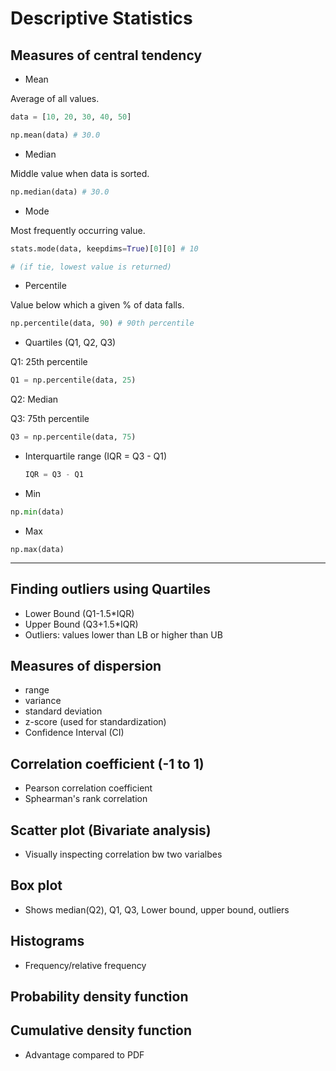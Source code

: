 # Descriptive Statistics

## Measures of central tendency

- Mean

 Average of all values.
```python
data = [10, 20, 30, 40, 50]
```

```python
np.mean(data) # 30.0
```

 - Median

Middle value when data is sorted.

```python
np.median(data) # 30.0
```

 - Mode

 Most frequently occurring value.

 ```python
stats.mode(data, keepdims=True)[0][0] # 10

# (if tie, lowest value is returned)
```
 - Percentile

Value below which a given % of data falls.

```python
np.percentile(data, 90) # 90th percentile
```
- Quartiles (Q1, Q2, Q3)

Q1: 25th percentile
```python
Q1 = np.percentile(data, 25)
```
  
Q2: Median
  
Q3: 75th percentile

```python
Q3 = np.percentile(data, 75)
```

 - Interquartile range (IQR = Q3 - Q1)
   ```python
   IQR = Q3 - Q1
   ```
   
 - Min
  ```python
np.min(data)
```
 - Max
```pyhton
np.max(data)
```
---

## Finding outliers using Quartiles
 - Lower Bound (Q1-1.5*IQR)
 - Upper Bound (Q3+1.5*IQR)
 - Outliers: values lower than LB or higher than UB

## Measures of dispersion
 - range
 - variance
 - standard deviation
 - z-score (used for standardization)
 - Confidence Interval (CI)

## Correlation coefficient (-1 to 1)
 - Pearson correlation coefficient
 - Sphearman's rank correlation

## Scatter plot (Bivariate analysis)
 - Visually inspecting correlation bw two varialbes

## Box plot
 - Shows median(Q2), Q1, Q3, Lower bound, upper bound, outliers

## Histograms
 - Frequency/relative frequency

## Probability density function
## Cumulative density function
 - Advantage compared to PDF
